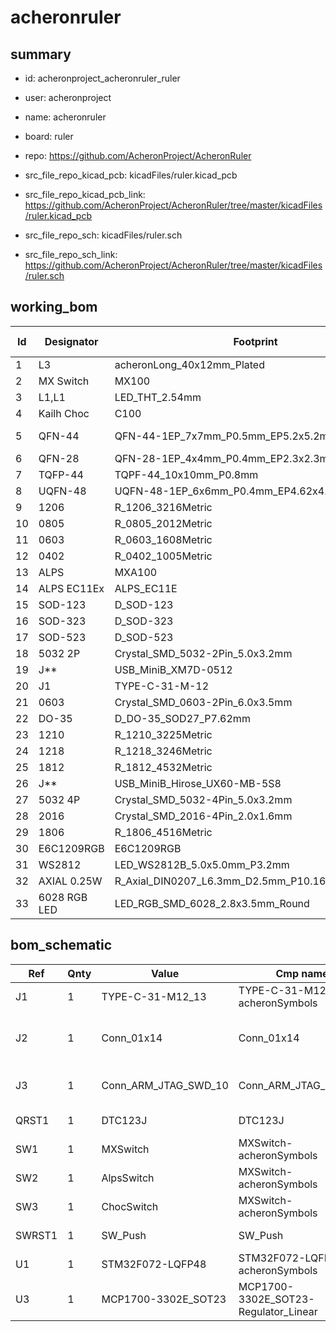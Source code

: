 # acheronruler
 
## summary 
* id: acheronproject_acheronruler_ruler
* user: acheronproject
* name: acheronruler
* board: ruler
* repo: https://github.com/AcheronProject/AcheronRuler
* src_file_repo_kicad_pcb: kicadFiles/ruler.kicad_pcb
* src_file_repo_kicad_pcb_link: https://github.com/AcheronProject/AcheronRuler/tree/master/kicadFiles/ruler.kicad_pcb


* src_file_repo_sch: kicadFiles/ruler.sch
* src_file_repo_sch_link: https://github.com/AcheronProject/AcheronRuler/tree/master/kicadFiles/ruler.sch



## working_bom
| Id | Designator | Footprint | Quantity | Designation | Supplier and ref |  | None | 
| --- | --- | --- | --- | --- | --- | --- | --- | 
| 1 | L3 | acheronLong_40x12mm_Plated | 1 | Acheron Logo |  |  | [''] | 
| 2 | MX Switch | MX100 | 1 | MX100 |  |  | [''] | 
| 3 | L1,L1 | LED_THT_2.54mm | 2 | LED |  |  | [''] | 
| 4 | Kailh Choc | C100 | 1 | C100 |  |  | [''] | 
| 5 | QFN-44 | QFN-44-1EP_7x7mm_P0.5mm_EP5.2x5.2mm | 1 | QFN-44-1EP_7x7mm_P0.5mm_EP5.2x5.2mm |  |  | [''] | 
| 6 | QFN-28 | QFN-28-1EP_4x4mm_P0.4mm_EP2.3x2.3mm | 1 | IS31FL3731-QF |  |  | [''] | 
| 7 | TQFP-44 | TQPF-44_10x10mm_P0.8mm | 1 | TQPF-44_10x10mm_P0.8mm |  |  | [''] | 
| 8 | UQFN-48 | UQFN-48-1EP_6x6mm_P0.4mm_EP4.62x4.62mm | 1 | UQFN-48_6x6mm_P0.4mm |  |  | [''] | 
| 9 | 1206 | R_1206_3216Metric | 1 | R_1206_3216Metric |  |  | [''] | 
| 10 | 0805 | R_0805_2012Metric | 1 | R_0805_2012Metric |  |  | [''] | 
| 11 | 0603 | R_0603_1608Metric | 1 | R_0603_1608Metric |  |  | [''] | 
| 12 | 0402 | R_0402_1005Metric | 1 | R_0402_1005Metric |  |  | [''] | 
| 13 | ALPS | MXA100 | 1 | MXA100 |  |  | [''] | 
| 14 | ALPS EC11Ex | ALPS_EC11E | 1 | ALPS_EC11E |  |  | [''] | 
| 15 | SOD-123 | D_SOD-123 | 1 | D_SOD-123 |  |  | [''] | 
| 16 | SOD-323 | D_SOD-323 | 1 | D_SOD-323 |  |  | [''] | 
| 17 | SOD-523 | D_SOD-523 | 1 | D_SOD-523 |  |  | [''] | 
| 18 | 5032 2P | Crystal_SMD_5032-2Pin_5.0x3.2mm | 1 | Crystal_SMD_5032-2Pin_5.0x3.2mm |  |  | [''] | 
| 19 | J** | USB_MiniB_XM7D-0512 | 1 | USB_MiniB_XM7D-0512 |  |  | [''] | 
| 20 | J1 | TYPE-C-31-M-12 | 1 | TYPE-C-31-M12_13 |  |  | [''] | 
| 21 | 0603 | Crystal_SMD_0603-2Pin_6.0x3.5mm | 1 | Crystal_SMD_0603-2Pin_6.0x3.5mm |  |  | [''] | 
| 22 | DO-35 | D_DO-35_SOD27_P7.62mm | 1 | D_DO-35_SOD27_P7.62mm |  |  | [''] | 
| 23 | 1210 | R_1210_3225Metric | 1 | R_1210_3225Metric |  |  | [''] | 
| 24 | 1218 | R_1218_3246Metric | 1 | R_1218_3246Metric |  |  | [''] | 
| 25 | 1812 | R_1812_4532Metric | 1 | R_1812_4532Metric |  |  | [''] | 
| 26 | J** | USB_MiniB_Hirose_UX60-MB-5S8 | 1 | USB_MiniB_Hirose_UX60-MB-5S8 |  |  | [''] | 
| 27 | 5032 4P | Crystal_SMD_5032-4Pin_5.0x3.2mm | 1 | Crystal_SMD_5032-4Pin_5.0x3.2mm |  |  | [''] | 
| 28 | 2016 | Crystal_SMD_2016-4Pin_2.0x1.6mm | 1 | 16MHz |  |  | [''] | 
| 29 | 1806 | R_1806_4516Metric | 1 | R_1806_4516Metric |  |  | [''] | 
| 30 | E6C1209RGB | E6C1209RGB | 1 | E6C1209RGB |  |  | [''] | 
| 31 | WS2812 | LED_WS2812B_5.0x5.0mm_P3.2mm | 1 | LED_WS2812B_5.0x5.0mm_P3.2mm |  |  | [''] | 
| 32 | AXIAL 0.25W | R_Axial_DIN0207_L6.3mm_D2.5mm_P10.16mm_Horizontal | 1 | 10k |  |  | [''] | 
| 33 | 6028 RGB LED | LED_RGB_SMD_6028_2.8x3.5mm_Round | 1 | LED_RGB_SMD_6028_2.8x3.5mm_Round |  |  | [''] | 


## bom_schematic
| Ref | Qnty | Value | Cmp name | Footprint | Description | Vendor | DNP | 
| --- | --- | --- | --- | --- | --- | --- | --- | 
| J1 | 1 | TYPE-C-31-M12_13 | TYPE-C-31-M12_13-acheronSymbols | acheron_Connectors:TYPE-C-31-M-12 |  |  |  | 
| J2 | 1 | Conn_01x14 | Conn_01x14 | acheron_Connectors:PinHeader_1x14_P2.54mm_Vertical | Generic connector, single row, 01x14, script generated (kicad-library-utils/schlib/autogen/connector/) |  |  | 
| J3 | 1 | Conn_ARM_JTAG_SWD_10 | Conn_ARM_JTAG_SWD_10 | acheron_Connectors:Conn_ARM_JTAG_SWD_10 | Cortex Debug Connector, standard ARM Cortex-M SWD and JTAG interface |  |  | 
| QRST1 | 1 | DTC123J | DTC123J | Package_TO_SOT_SMD:SOT-23 | Digital NPN Transistor, 2k2/47k, SOT-23 |  |  | 
| SW1 | 1 | MXSwitch | MXSwitch-acheronSymbols | acheron_MX:MX100 |  |  |  | 
| SW2 | 1 | AlpsSwitch | MXSwitch-acheronSymbols | acheron_MX_SolderMask:MXA100 |  |  |  | 
| SW3 | 1 | ChocSwitch | MXSwitch-acheronSymbols | acheron_Choc:C100 |  |  |  | 
| SWRST1 | 1 | SW_Push | SW_Push | acheron_Hardware:smdPushBtn | Push button switch, generic, two pins |  |  | 
| U1 | 1 | STM32F072-LQFP48 | STM32F072-LQFP48-acheronSymbols | acheron_Components:LQFP-48_7x7mm_P0.5mm |  |  |  | 
| U3 | 1 | MCP1700-3302E_SOT23 | MCP1700-3302E_SOT23-Regulator_Linear | Package_TO_SOT_SMD:SOT-23 |  |  |  | 

